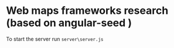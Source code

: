 # Web maps frameworks research (based on angular-seed )

To start the server run `server\server.js`
